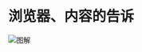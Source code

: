 # 浏览器、内容的告诉

![图解](https://images2015.cnblogs.com/blog/153475/201512/153475-20151222173139109-87271821.png)

